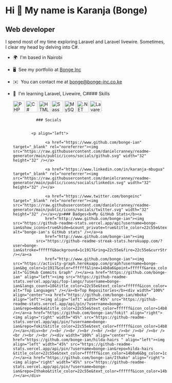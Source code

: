 Hi 👋 My name is Karanja (Bonge)
================================

Web developer
-------------

I spend most of my time exploring Laravel and Laravel livewire. Sometimes, I clear my head by delving into C#.

*   🌍  I'm based in Nairobi
*   🖥️  See my portfolio at [Bonge Inc](http://bonge-inc.co.ke/#portfolio)
*   ✉️  You can contact me at [bonge@bonge-inc.co.ke](mailto:bonge@bonge-inc.co.ke)
*   🧠  I'm learning Laravel, Livewire, C#### Skills<p align="left">
                                <a href="https://www.php.net/" target="_blank" rel="noreferrer"><img src="https://raw.githubusercontent.com/danielcranney/readme-generator/main/public/icons/skills/php-colored.svg" width="36" height="36" alt="PHP" /></a>
                                <a href="https://docs.microsoft.com/en-us/dotnet/csharp/" target="_blank" rel="noreferrer"><img src="https://raw.githubusercontent.com/danielcranney/readme-generator/main/public/icons/skills/csharp-colored.svg" width="36" height="36" alt="C#" /></a>
                                <a href="https://developer.mozilla.org/en-US/docs/Glossary/HTML5" target="_blank" rel="noreferrer"><img src="https://raw.githubusercontent.com/danielcranney/readme-generator/main/public/icons/skills/html5-colored.svg" width="36" height="36" alt="HTML5" /></a>
                                <a href="https://sass-lang.com/" target="_blank" rel="noreferrer"><img src="https://raw.githubusercontent.com/danielcranney/readme-generator/main/public/icons/skills/sass-colored.svg" width="36" height="36" alt="Sass" /></a>
                                <a href="https://www.mysql.com/" target="_blank" rel="noreferrer"><img src="https://raw.githubusercontent.com/danielcranney/readme-generator/main/public/icons/skills/mysql-colored.svg" width="36" height="36" alt="MySQL" /></a>
                                <a href="https://dotnet.microsoft.com/en-us/" target="_blank" rel="noreferrer"><img src="https://raw.githubusercontent.com/danielcranney/readme-generator/main/public/icons/skills/dot-net-colored.svg" width="36" height="36" alt=".NET" /></a>
                                <a href="https://laravel.com/" target="_blank" rel="noreferrer"><img src="https://raw.githubusercontent.com/danielcranney/readme-generator/main/public/icons/skills/laravel-colored.svg" width="36" height="36" alt="Lavarel" /></a>
                    </p>
                    
                  ### Socials
                  
                  
                <p align="left">
                          
                      <a href="https://www.github.com/bonge-ian" target="_blank" rel="noreferrer"><img src="https://raw.githubusercontent.com/danielcranney/readme-generator/main/public/icons/socials/github.svg" width="32" height="32" /></a>
                          
                      <a href="https://www.linkedin.com/in/karanja-mbugua" target="_blank" rel="noreferrer"><img src="https://raw.githubusercontent.com/danielcranney/readme-generator/main/public/icons/socials/linkedin.svg" width="32" height="32" /></a>
                          
                      <a href="https://www.twitter.com/bongeinc" target="_blank" rel="noreferrer"><img src="https://raw.githubusercontent.com/danielcranney/readme-generator/main/public/icons/socials/twitter.svg" width="32" height="32" /></a></p>### Badges<b>My GitHub Stats</b><a
                      href="http://www.github.com/bonge-ian"><img src="https://github-readme-stats.vercel.app/api?username=bonge-ian&show_icons=true&hide=&count_private=true&title_color=22c55e&text_color=ffffff&icon_color=14b8a6&bg_color=1c1917&hide_border=true&show_icons=true" alt="bonge-ian's GitHub stats" /></a><a
                      href="http://www.github.com/bonge-ian"><img
                  src="https://github-readme-streak-stats.herokuapp.com/?user=bonge-ian&stroke=ffffff&background=1c1917&ring=22c55e&fire=22c55e&currStreakNum=ffffff&currStreakLabel=22c55e&sideNums=ffffff&sideLabels=ffffff&dates=ffffff&hide_border=true" /></a><a
                      href="http://www.github.com/bonge-ian"><img src="https://activity-graph.herokuapp.com/graph?username=bonge-ian&bg_color=1c1917&color=ffffff&line=14b8a6&point=ffffff&area_color=1c1917&area=true&hide_border=true&custom_title=GitHub%20Commits%20Graph" alt="GitHub Commits Graph" /></a><a href="https://github.com/bonge-ian" align="left"><img src="https://github-readme-stats.vercel.app/api/top-langs/?username=bonge-ian&langs_count=10&title_color=22c55e&text_color=ffffff&icon_color=14b8a6&bg_color=1c1917&hide_border=true&locale=en&custom_title=Top%20%Languages" alt="Top Languages" /></a><b>Top Repositories</b><div width="100%" align="center"><a href="https://github.com/bonge-ian/mboka" align="left"><img align="left" width="45%" src="https://github-readme-stats.vercel.app/api/pin/?username=bonge-ian&repo=mboka&title_color=22c55e&text_color=ffffff&icon_color=14b8a6&bg_color=1c1917&hide_border=true&locale=en" /></a><a href="https://github.com/bonge-ian/fokit" align="right"><img align="right" width="45%" src="https://github-readme-stats.vercel.app/api/pin/?username=bonge-ian&repo=fokit&title_color=22c55e&text_color=ffffff&icon_color=14b8a6&bg_color=1c1917&hide_border=true&locale=en" /></a></div><br /><br /><br /><br /><br /><br /><br /><br /><br /><br /><br /><br /><div width="100%" align="center"><a href="https://github.com/bonge-ian/hilda-hairs " align="left"><img align="left" width="45%" src="https://github-readme-stats.vercel.app/api/pin/?username=bonge-ian&repo=hilda-hairs &title_color=22c55e&text_color=ffffff&icon_color=14b8a6&bg_color=1c1917&hide_border=true&locale=en" /></a><a href="https://github.com/bonge-ian/Ithako" align="right"><img align="right" width="45%" src="https://github-readme-stats.vercel.app/api/pin/?username=bonge-ian&repo=Ithako&title_color=22c55e&text_color=ffffff&icon_color=14b8a6&bg_color=1c1917&hide_border=true&locale=en" /></a></div>
